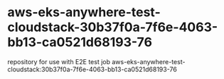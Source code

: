 # aws-eks-anywhere-test-cloudstack-30b37f0a-7f6e-4063-bb13-ca0521d68193-76
repository for use with E2E test job aws-eks-anywhere-test-cloudstack:30b37f0a-7f6e-4063-bb13-ca0521d68193-76

